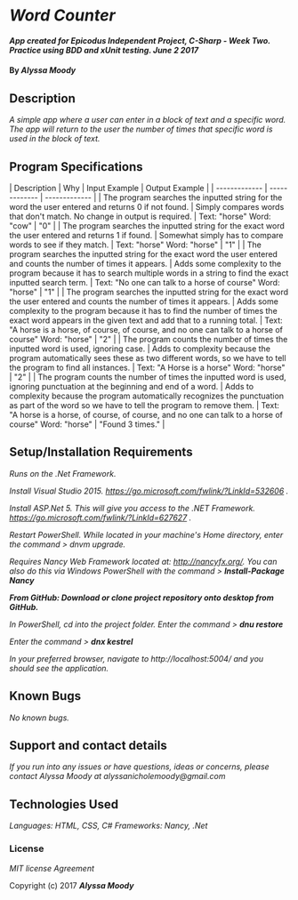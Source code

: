 # _Word Counter_

#### _App created for Epicodus Independent Project, C-Sharp - Week Two. Practice using BDD and xUnit testing. June 2 2017_

#### By _**Alyssa Moody**_

## Description

_A simple app where a user can enter in a block of text and a specific word. The app will return to the user the number of times that specific word is used in the block of text._

## Program Specifications

| Description  | Why  | Input Example | Output Example |
| ------------- | ------------- | ------------- |
| The program searches the inputted string for the word the user entered and returns 0 if not found.  | Simply compares words that don't match. No change in output is required.  | Text: "horse" Word: "cow"   | "0"  |
| The program searches the inputted string for the exact word the user entered and returns 1 if found.  | Somewhat simply has to compare words to see if they match.  | Text: "horse" Word: "horse"   | "1"  |
| The program searches the inputted string for the exact word the user entered and counts the number of times it appears.  | Adds some complexity to the program because it has to search multiple words in a string to find the exact inputted search term.  | Text: "No one can talk to a horse of course" Word: "horse"   | "1"  |
| The program searches the inputted string for the exact word the user entered and counts the number of times it appears.  | Adds some complexity to the program because it has to find the number of times the exact word appears in the given text and add that to a running total.  | Text: "A horse is a horse, of course, of course, and no one can talk to a horse of course" Word: "horse"   | "2"  |
| The program counts the number of times the inputted word is used, ignoring case.  | Adds to complexity because the program automatically sees these as two different words, so we have to tell the program to find all instances.  | Text: "A Horse is a horse" Word: "horse"   | "2"  |
| The program counts the number of times the inputted word is used, ignoring punctuation at the beginning and end of a word.  | Adds to complexity because the program automatically recognizes the punctuation as part of the word so we have to tell the program to remove them.  | Text: "A horse is a horse, of course, of course, and no one can talk to a horse of course" Word: "horse"   | "Found 3 times."  |

## Setup/Installation Requirements

_Runs on the .Net Framework._

_Install Visual Studio 2015. https://go.microsoft.com/fwlink/?LinkId=532606 ._

_Install ASP.Net 5. This will give you access to the .NET Framework. https://go.microsoft.com/fwlink/?LinkId=627627 ._

_Restart PowerShell. While located in your machine's Home directory, enter the command > dnvm upgrade._

_Requires Nancy Web Framework located at: http://nancyfx.org/. You can also do this via Windows PowerShell with the command > **Install-Package Nancy**_

_**From GitHub: Download or clone project repository onto desktop from GitHub.**_

 _In PowerShell, cd into the project folder. Enter the command > **dnu restore**_

 _Enter the command > **dnx kestrel**_

 _In your preferred browser, navigate to http://localhost:5004/ and you should see the application._

## Known Bugs

_No known bugs._

## Support and contact details

_If you run into any issues or have questions, ideas or concerns, please contact Alyssa Moody at alyssanicholemoody@gmail.com_

## Technologies Used

_Languages: HTML, CSS, C#_
_Frameworks: Nancy, .Net_

### License

*MIT license Agreement*

Copyright (c) 2017 **_Alyssa Moody_**
